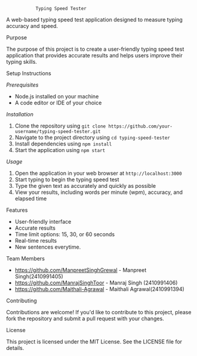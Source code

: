                Typing Speed Tester

A web-based typing speed test application designed to measure typing accuracy and speed.

Purpose

The purpose of this project is to create a user-friendly typing speed test application that provides accurate results and helps users improve their typing skills.

Setup Instructions

*Prerequisites*
- Node.js installed on your machine
- A code editor or IDE of your choice

*Installation*
1. Clone the repository using `git clone https://github.com/your-username/typing-speed-tester.git`
2. Navigate to the project directory using `cd typing-speed-tester`
3. Install dependencies using `npm install`
4. Start the application using `npm start`

*Usage*
1. Open the application in your web browser at `http://localhost:3000`
2. Start typing to begin the typing speed test
3. Type the given text as accurately and quickly as possible
4. View your results, including words per minute (wpm), accuracy, and elapsed time

Features

- User-friendly interface
- Accurate results
- Time limit options: 15, 30, or 60 seconds
- Real-time results
- New sentences everytime.

Team Members

- https://github.com/ManpreetSinghGrewal - Manpreet Singh(2410991405)
- https://github.com/ManrajSinghToor -     Manraj Singh  (2410991406)
- https://github.com/Maithali-Agrawal -  Maithali Agrawal(2410991394)


Contributing

Contributions are welcome! If you'd like to contribute to this project, please fork the repository and submit a pull request with your changes.

License

This project is licensed under the MIT License. See the LICENSE file for details.
